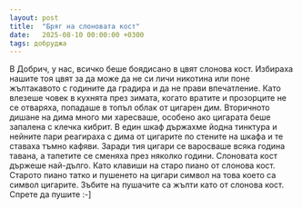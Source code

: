 ```yaml
---
layout: post
title:  "Бряг на слоновата кост"
date:   2025-08-10 00:00:00 +0300
tags: добруджа
---
```

В Добрич, у нас, всичко беше боядисано в цвят слонова кост. 
Избираха нашите тоя цвят за да може да не си личи никотина или поне жълтакавото с годините да градира и да не прави впечатление. 
Като влезеше човек в кухнята през зимата, когато вратите и прозорците не се отваряха, попадаше в топъл облак от цигарен дим. 
Вторичното дишане на дима много ми харесваше, особено ако цигарата беше запалена с клечка кибрит. 
В един шкаф държахме йодна тинктура и нейните пари реагираха с дима от цигарите по стените на шкафа и те ставаха тъмно кафяви. 
Заради тия цигари се варосваше всяка година тавана, а тапетите се сменяха през няколко години. Слоновата кост държеше най-дълго. 
Като клавиши на старо пиано от слонова кост. Старото пиано татко и пушенето на цигари символ на това което са символ цигарите. 
Зъбите на пушачите са жълти като от слонова кост. Спрете да пушите :-]